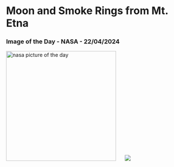 # Moon and Smoke Rings from Mt. Etna
### Image of the Day - NASA - 22/04/2024
<img src="https://apod.nasa.gov/apod/image/2404/EtnaRingsMoonCrop_Giannobile_960.jpg" alt="nasa picture of the day" width="300"/>&nbsp; &nbsp; &nbsp; <img src="https://github-readme-streak-stats.herokuapp.com/?user=tempo-riz&theme=gruvbox" >



  
